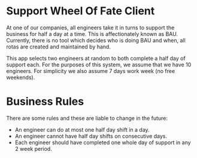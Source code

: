 # Support Wheel Of Fate Client

At one of our companies, all engineers take it in turns to support the business for half a day at a time.
This is affectionately known as BAU. Currently, there is no tool which decides who is doing BAU and when,
all rotas are created and maintained by hand.

This app selects two engineers at random to both complete a half day of support each.
For the purposes of this system, we assume that we have 10 engineers. For simplicity we also assume
7 days work week (no free weekends).

# Business Rules
There are some rules and these are liable to change in the future:
* An engineer can do at most one half day shift in a day.
* An engineer cannot have half day shifts on consecutive days.
* Each engineer should have completed one whole day of support in any 2 week period.
